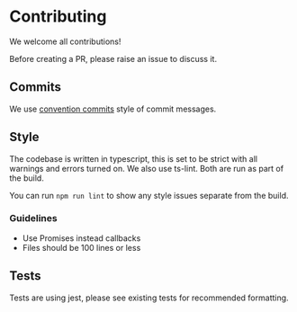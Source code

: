 # Contributing

We welcome all contributions!

Before creating a PR, please raise an issue to discuss it.

## Commits

We use [convention commits](https://www.conventionalcommits.org) style of commit messages.

## Style

The codebase is written in typescript, this is set to be strict with all warnings and errors turned on. We also use ts-lint. Both are run as part of the build.

You can run `npm run lint` to show any style issues separate from the build.

### Guidelines

* Use Promises instead callbacks
* Files should be 100 lines or less

## Tests

Tests are using jest, please see existing tests for recommended formatting.
